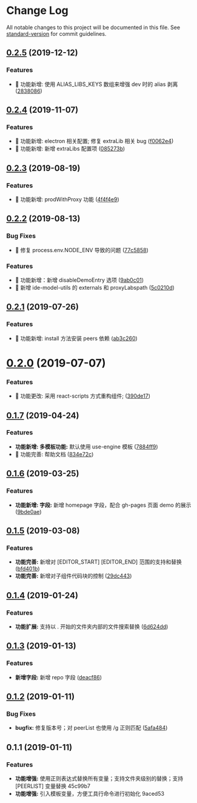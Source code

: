 # Change Log

All notable changes to this project will be documented in this file. See [standard-version](https://github.com/conventional-changelog/standard-version) for commit guidelines.

## [0.2.5](https://github.com/alibaba-paimai-frontend/ide-cli/compare/v0.2.4...v0.2.5) (2019-12-12)


### Features

* 🎸 功能新增: 使用 ALIAS_LIBS_KEYS 数组来增强 dev 时的 alias 剥离 ([2838086](https://github.com/alibaba-paimai-frontend/ide-cli/commit/2838086))



## [0.2.4](https://github.com/alibaba-paimai-frontend/ide-cli/compare/v0.2.3...v0.2.4) (2019-11-07)


### Features

* 🎸 功能新增: electron 相关配置; 修复 extraLib 相关 bug ([f0062e4](https://github.com/alibaba-paimai-frontend/ide-cli/commit/f0062e4))
* 🎸 功能新增: 新增 extraLibs 配置项 ([085273b](https://github.com/alibaba-paimai-frontend/ide-cli/commit/085273b))



## [0.2.3](https://github.com/alibaba-paimai-frontend/ide-cli/compare/v0.2.2...v0.2.3) (2019-08-19)


### Features

* 🎸 功能新增: prodWithProxy 功能 ([4f4f4e9](https://github.com/alibaba-paimai-frontend/ide-cli/commit/4f4f4e9))



## [0.2.2](https://github.com/alibaba-paimai-frontend/ide-cli/compare/v0.2.1...v0.2.2) (2019-08-13)


### Bug Fixes

* 🐛 修复 process.env.NODE_ENV 导致的问题 ([77c5858](https://github.com/alibaba-paimai-frontend/ide-cli/commit/77c5858))


### Features

* 🎸 功能新增：新增 disableDemoEntry 选项 ([9ab0c01](https://github.com/alibaba-paimai-frontend/ide-cli/commit/9ab0c01))
* 🎸 新增 ide-model-utils 的 externals 和 proxyLabspath ([5c0210d](https://github.com/alibaba-paimai-frontend/ide-cli/commit/5c0210d))



## [0.2.1](https://github.com/alibaba-paimai-frontend/ide-cli/compare/v0.2.0...v0.2.1) (2019-07-26)


### Features

* 🎸 功能新增: install 方法安装 peers 依赖 ([ab3c260](https://github.com/alibaba-paimai-frontend/ide-cli/commit/ab3c260))



# [0.2.0](https://github.com/alibaba-paimai-frontend/ide-cli/compare/v0.1.7...v0.2.0) (2019-07-07)


### Features

* 🎸 功能更改: 采用 react-scripts 方式重构组件; ([390de17](https://github.com/alibaba-paimai-frontend/ide-cli/commit/390de17))



## [0.1.7](https://github.com/alibaba-paimai-frontend/ide-cli/compare/v0.1.6...v0.1.7) (2019-04-24)


### Features

* **功能新增: 多模板功能:** 默认使用 use-engine 模板 ([7884ff9](https://github.com/alibaba-paimai-frontend/ide-cli/commit/7884ff9))
* 🎸 功能完善: 帮助文档 ([834e72c](https://github.com/alibaba-paimai-frontend/ide-cli/commit/834e72c))



<a name="0.1.6"></a>
## [0.1.6](https://github.com/alibaba-paimai-frontend/ide-cli/compare/v0.1.5...v0.1.6) (2019-03-25)


### Features

* **功能新增: 字段:** 新增 homepage 字段，配合 gh-pages 页面 demo 的展示 ([9bde0ae](https://github.com/alibaba-paimai-frontend/ide-cli/commit/9bde0ae))



<a name="0.1.5"></a>
## [0.1.5](https://github.com/alibaba-paimai-frontend/ide-cli/compare/v0.1.4...v0.1.5) (2019-03-08)


### Features

* **功能完善:** 新增对 [EDITOR_START] [EDITOR_END] 范围的支持和替换 ([bfd401b](https://github.com/alibaba-paimai-frontend/ide-cli/commit/bfd401b))
* **功能完善:** 新增对子组件代码块的控制 ([29dc443](https://github.com/alibaba-paimai-frontend/ide-cli/commit/29dc443))



<a name="0.1.4"></a>
## [0.1.4](https://github.com/alibaba-paimai-frontend/ide-cli/compare/v0.1.3...v0.1.4) (2019-01-24)


### Features

* **功能扩展:** 支持以 . 开始的文件夹内部的文件搜索替换 ([6d624dd](https://github.com/alibaba-paimai-frontend/ide-cli/commit/6d624dd))



<a name="0.1.3"></a>
## [0.1.3](https://github.com/alibaba-paimai-frontend/ide-cli/compare/v0.1.2...v0.1.3) (2019-01-13)


### Features

* **新增字段:** 新增 repo 字段 ([deacf86](https://github.com/alibaba-paimai-frontend/ide-cli/commit/deacf86))



<a name="0.1.2"></a>
## [0.1.2](https://github.com/alibaba-paimai-frontend/ide-cli/compare/v0.1.1...v0.1.2) (2019-01-11)


### Bug Fixes

* **bugfix:** 修复版本号；对 peerList 也使用 /g 正则匹配 ([5afa484](https://github.com/alibaba-paimai-frontend/ide-cli/commit/5afa484))



<a name="0.1.1"></a>
## 0.1.1 (2019-01-11)


### Features

* **功能增强:** 使用正则表达式替换所有变量；支持文件夹级别的替换；支持 [PEERLIST] 变量替换 45c99b7
* **功能增强:** 引入模板变量，方便工具行命令进行初始化 9aced53

